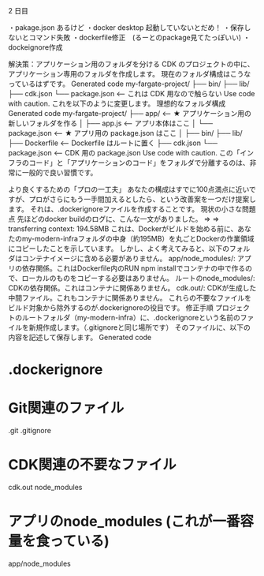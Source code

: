 2 日目

・pakage.json あるけど
・docker desktop 起動していないとだめ！
・保存しないとコマンド失敗
・dockerfile修正　(るーとのpackage見てたっぽいい)
・dockeignore作成

解決策：アプリケーション用のフォルダを分ける
CDK のプロジェクトの中に、アプリケーション専用のフォルダを作成します。
現在のフォルダ構成はこうなっているはずです。
Generated code
my-fargate-project/
├── bin/
├── lib/
├── cdk.json
└── package.json <-- これは CDK 用なので触らない
Use code with caution.
これを以下のように変更します。
理想的なフォルダ構成
Generated code
my-fargate-project/
├── app/ <-- ★ アプリケーション用の新しいフォルダを作る
│ ├── app.js <-- アプリ本体はここ
│ └── package.json <-- ★ アプリ用の package.json はここ
│
├── bin/
├── lib/
├── Dockerfile <-- Dockerfile はルートに置く
├── cdk.json
└── package.json <-- CDK 用の package.json
Use code with caution.
この「インフラのコード」と「アプリケーションのコード」をフォルダで分離するのは、非常に一般的で良い習慣です。

より良くするための「プロの一工夫」
あなたの構成はすでに100点満点に近いですが、プロがさらにもう一手間加えるとしたら、という改善案を一つだけ提案します。
それは、.dockerignoreファイルを作成することです。
現状の小さな問題点
先ほどのdocker buildのログに、こんな一文がありました。
=> => transferring context: 194.58MB
これは、Dockerがビルドを始める前に、あなたのmy-modern-infraフォルダの中身（約195MB）を丸ごとDockerの作業領域にコピーしたことを示しています。
しかし、よく考えてみると、以下のフォルダはコンテナイメージに含める必要がありません。
app/node_modules/: アプリの依存関係。これはDockerfile内のRUN npm installでコンテナの中で作るので、ローカルのものをコピーする必要はありません。
ルートのnode_modules/: CDKの依存関係。これはコンテナに関係ありません。
cdk.out/: CDKが生成した中間ファイル。これもコンテナに関係ありません。
これらの不要なファイルをビルド対象から除外するのが.dockerignoreの役目です。
修正手順
プロジェクトのルートフォルダ（my-modern-infra）に、.dockerignoreという名前のファイルを新規作成します。（.gitignoreと同じ場所です）
そのファイルに、以下の内容を記述して保存します。
Generated code
# .dockerignore

# Git関連のファイル
.git
.gitignore

# CDK関連の不要なファイル
cdk.out
node_modules

# アプリのnode_modules (これが一番容量を食っている)
app/node_modules
